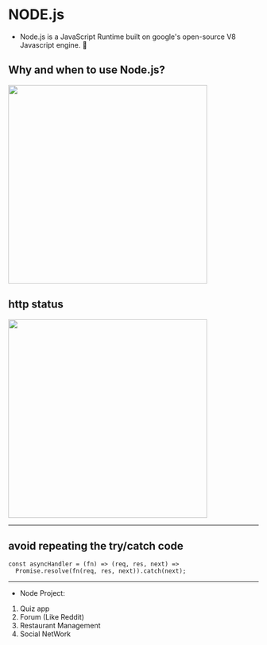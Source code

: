 # NODE.js

- Node.js is a JavaScript Runtime built on google's open-source V8 Javascript engine. 🤔

## Why and when to use Node.js?

<img src='https://user-images.githubusercontent.com/67066348/165082080-ea57df5a-3a6b-4205-b744-86bec4875a51.png' height='400'>

## http status

<img src='https://user-images.githubusercontent.com/67066348/183273616-ad745043-642e-4329-9863-83c54be8955e.png' height='400'>

---

## avoid repeating the try/catch code

```node
const asyncHandler = (fn) => (req, res, next) =>
  Promise.resolve(fn(req, res, next)).catch(next);
```

---

- Node Project:

1. Quiz app
2. Forum (Like Reddit)
3. Restaurant Management
4. Social NetWork
